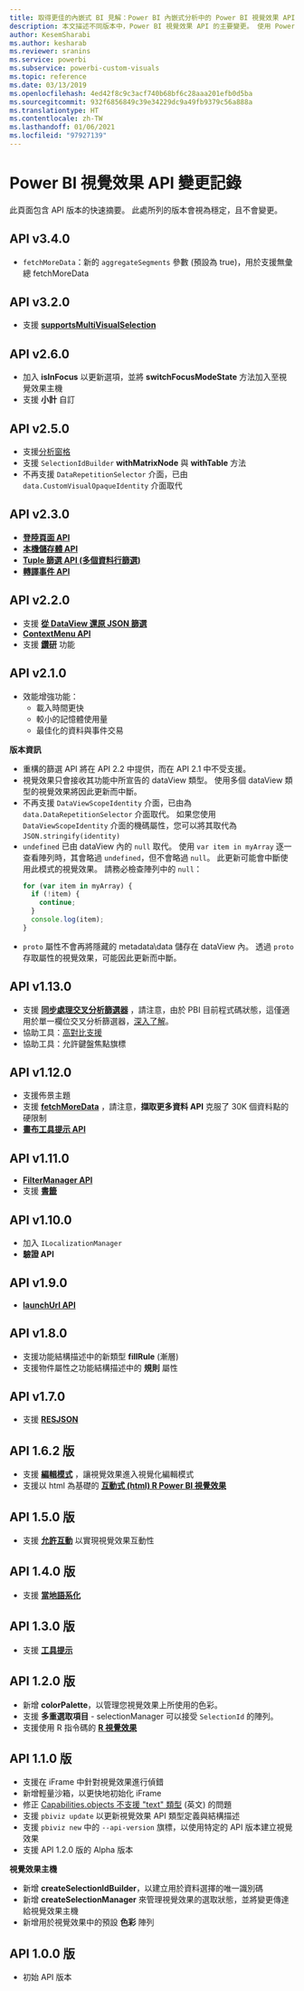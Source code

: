 ```yaml
---
title: 取得更佳的內嵌式 BI 見解：Power BI 內嵌式分析中的 Power BI 視覺效果 API 變更記錄
description: 本文描述不同版本中，Power BI 視覺效果 API 的主要變更。 使用 Power BI 內嵌式分析，取得更佳的內嵌式 BI 見解。
author: KesemSharabi
ms.author: kesharab
ms.reviewer: sranins
ms.service: powerbi
ms.subservice: powerbi-custom-visuals
ms.topic: reference
ms.date: 03/13/2019
ms.openlocfilehash: 4ed42f8c9c3acf740b68bf6c28aaa201efb0d5ba
ms.sourcegitcommit: 932f6856849c39e34229dc9a49fb9379c56a888a
ms.translationtype: HT
ms.contentlocale: zh-TW
ms.lasthandoff: 01/06/2021
ms.locfileid: "97927139"
---
```

# <a name="power-bi-visuals-api-changelog"></a>Power BI 視覺效果 API 變更記錄
此頁面包含 API 版本的快速摘要。 此處所列的版本會視為穩定，且不會變更。


## <a name="api-v340"></a>API v3.4.0
  * `fetchMoreData`：新的 `aggregateSegments` 參數 (預設為 true)，用於支援無彙總 fetchMoreData

## <a name="api-v320"></a>API v3.2.0
  * 支援 **[supportsMultiVisualSelection](./supportsmultivisualselection-feature.md)**

## <a name="api-v260"></a>API v2.6.0
  * 加入 **isInFocus** 以更新選項，並將 **switchFocusModeState** 方法加入至視覺效果主機
  * 支援 **小計** 自訂

## <a name="api-v250"></a>API v2.5.0
  * 支援[分析窗格](./analytics-pane.md)
  * 支援 `SelectionIdBuilder` **withMatrixNode** 與 **withTable** 方法
  * 不再支援 `DataRepetitionSelector` 介面，已由 `data.CustomVisualOpaqueIdentity` 介面取代

## <a name="api-v230"></a>API v2.3.0
  * **[登陸頁面 API](./landing-page.md)**
  * **[本機儲存體 API](./local-storage.md)**
  * **[Tuple 篩選 API (多個資料行篩選)](./filter-api.md#the-tuple-filter-api-multi-column-filter)**
  * **[轉譯事件 API](./event-service.md#render-events-in-power-bi-visuals)**

## <a name="api-v220"></a>API v2.2.0
  * 支援 **[從 DataView 還原 JSON 篩選](./filter-api.md#restore-the-json-filter-from-the-data-view)**
  * **[ContextMenu API](./context-menu.md)**
  * 支援 **[鑽研](../../create-reports/desktop-drillthrough.md)** 功能

## <a name="api-v210"></a>API v2.1.0
  * 效能增強功能：
    * 載入時間更快
    * 較小的記憶體使用量
    * 最佳化的資料與事件交易  

**版本資訊**
* 重構的篩選 API 將在 API 2.2 中提供，而在 API 2.1 中不受支援。
* 視覺效果只會接收其功能中所宣告的 dataView 類型。 使用多個 dataView 類型的視覺效果將因此更新而中斷。
* 不再支援 `DataViewScopeIdentity` 介面，已由為 `data.DataRepetitionSelector` 介面取代。 如果您使用 `DataViewScopeIdentity` 介面的機碼屬性，您可以將其取代為 `JSON.stringify(identity)`
* `undefined` 已由 dataView 內的 `null` 取代。 使用 `var item in myArray` 逐一查看陣列時，其會略過 `undefined`，但不會略過 `null`。 此更新可能會中斷使用此模式的視覺效果。 請務必檢查陣列中的 `null`：
   ```typescript
   for (var item in myArray) {
     if (!item) {
       continue;
     }
     console.log(item);
   }
   ```
* `proto` 屬性不會再將隱藏的 metadata\data 儲存在 dataView 內。 透過 `proto` 存取屬性的視覺效果，可能因此更新而中斷。

## <a name="api-v1130"></a>API v1.13.0
* 支援 **[同步處理交叉分析篩選器](./enable-sync-slicers.md)** ，請注意，由於 PBI 目前程式碼狀態，這僅適用於單一欄位交叉分析篩選器，[深入了解](../../visuals/power-bi-visualization-slicers.md)。
* 協助工具：[高對比支援](./high-contrast-support.md) 
* 協助工具：允許鍵盤焦點旗標

## <a name="api-v1120"></a>API v1.12.0
* 支援佈景主題
* 支援 **[fetchMoreData](./fetch-more-data.md)** ，請注意，**擷取更多資料 API** 克服了 30K 個資料點的硬限制
* **[畫布工具提示 API](./add-tooltips.md#add-report-page-tooltips)**

## <a name="api-v1110"></a>API v1.11.0
* **[FilterManager API](./filter-api.md)**
* 支援 **[書籤](./bookmarks-support.md)** 

## <a name="api-v1100"></a>API v1.10.0
* 加入 `ILocalizationManager`
* **驗證 API**

## <a name="api-v190"></a>API v1.9.0
* **[launchUrl API](./launch-url.md)**

## <a name="api-v180"></a>API v1.8.0
* 支援功能結構描述中的新類型 **fillRule** (漸層)
* 支援物件屬性之功能結構描述中的 **規則** 屬性

## <a name="api-v170"></a>API v1.7.0
* 支援 **[RESJSON](./localization.md#resource-file)**

## <a name="api-v162"></a>API 1.6.2 版
* 支援 **[編輯模式](./advanced-edit-mode.md)** ，讓視覺效果進入視覺化編輯模式
* 支援以 html 為基礎的 **[互動式 (html) R Power BI 視覺效果](https://github.com/Microsoft/PowerBI-visuals/blob/master/RVisualTutorial/CreateRHTML.md)**

## <a name="api-v150"></a>API 1.5.0 版
* 支援 **[允許互動](./visuals-interactions.md)** 以實現視覺效果互動性

## <a name="api-v140"></a>API 1.4.0 版
* 支援 **[當地語系化](./localization.md)**

## <a name="api-v130"></a>API 1.3.0 版
* 支援 **[工具提示](./add-tooltips.md)**

## <a name="api-v120"></a>API 1.2.0 版
* 新增 **colorPalette**，以管理您視覺效果上所使用的色彩。
* 支援 **多重選取項目** - selectionManager 可以接受 `SelectionId` 的陣列。
* 支援使用 R 指令碼的 **[R 視覺效果](https://github.com/Microsoft/PowerBI-visuals/blob/master/RVisualTutorial/CreateRHTML.md)**

## <a name="api-v110"></a>API 1.1.0 版
* 支援在 iFrame 中針對視覺效果進行偵錯
* 新增輕量沙箱，以更快地初始化 iFrame
* 修正 [Capabilities.objects 不支援 "text" 類型](https://github.com/Microsoft/PowerBI-visuals-tools/issues/12) \(英文\) 的問題
* 支援 `pbiviz update` 以更新視覺效果 API 類型定義與結構描述
* 支援 `pbiviz new` 中的 `--api-version` 旗標，以使用特定的 API 版本建立視覺效果
* 支援 API 1.2.0 版的 Alpha 版本

**視覺效果主機**
* 新增 **createSelectionIdBuilder**，以建立用於資料選擇的唯一識別碼
* 新增 **createSelectionManager** 來管理視覺效果的選取狀態，並將變更傳達給視覺效果主機
* 新增用於視覺效果中的預設 **色彩** 陣列

## <a name="api-v100"></a>API 1.0.0 版
* 初始 API 版本
